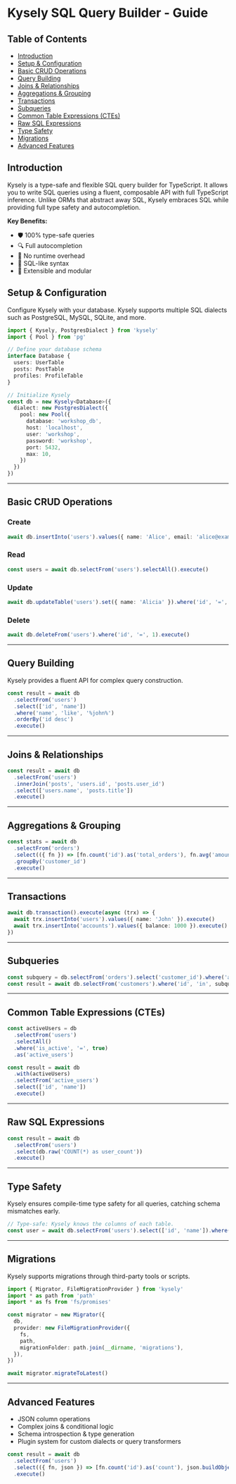 # Kysely SQL Query Builder - Guide

## Table of Contents

- [Introduction](#introduction)
- [Setup & Configuration](#setup--configuration)
- [Basic CRUD Operations](#basic-crud-operations)
- [Query Building](#query-building)
- [Joins & Relationships](#joins--relationships)
- [Aggregations & Grouping](#aggregations--grouping)
- [Transactions](#transactions)
- [Subqueries](#subqueries)
- [Common Table Expressions (CTEs)](#common-table-expressions-ctes)
- [Raw SQL Expressions](#raw-sql-expressions)
- [Type Safety](#type-safety)
- [Migrations](#migrations)
- [Advanced Features](#advanced-features)

## Introduction
Kysely is a type-safe and flexible SQL query builder for TypeScript. It allows you to write SQL queries using a fluent, composable API with full TypeScript inference. Unlike ORMs that abstract away SQL, Kysely embraces SQL while providing full type safety and autocompletion.

**Key Benefits:**
- 🛡️ 100% type-safe queries
- 🔍 Full autocompletion
- 🚀 No runtime overhead
- 📖 SQL-like syntax
- 🔧 Extensible and modular

## Setup & Configuration
Configure Kysely with your database. Kysely supports multiple SQL dialects such as PostgreSQL, MySQL, SQLite, and more.

```typescript
import { Kysely, PostgresDialect } from 'kysely'
import { Pool } from 'pg'

// Define your database schema
interface Database {
  users: UserTable
  posts: PostTable
  profiles: ProfileTable
}

// Initialize Kysely
const db = new Kysely<Database>({
  dialect: new PostgresDialect({
    pool: new Pool({
      database: 'workshop_db',
      host: 'localhost',
      user: 'workshop',
      password: 'workshop',
      port: 5432,
      max: 10,
    })
  })
})
```

---

## Basic CRUD Operations

### Create
```typescript
await db.insertInto('users').values({ name: 'Alice', email: 'alice@example.com' }).execute()
```

### Read
```typescript
const users = await db.selectFrom('users').selectAll().execute()
```

### Update
```typescript
await db.updateTable('users').set({ name: 'Alicia' }).where('id', '=', 1).execute()
```

### Delete
```typescript
await db.deleteFrom('users').where('id', '=', 1).execute()
```

---

## Query Building
Kysely provides a fluent API for complex query construction.

```typescript
const result = await db
  .selectFrom('users')
  .select(['id', 'name'])
  .where('name', 'like', '%john%')
  .orderBy('id desc')
  .execute()
```

---

## Joins & Relationships

```typescript
const result = await db
  .selectFrom('users')
  .innerJoin('posts', 'users.id', 'posts.user_id')
  .select(['users.name', 'posts.title'])
  .execute()
```

---

## Aggregations & Grouping

```typescript
const stats = await db
  .selectFrom('orders')
  .select(({ fn }) => [fn.count('id').as('total_orders'), fn.avg('amount').as('avg_amount')])
  .groupBy('customer_id')
  .execute()
```

---

## Transactions

```typescript
await db.transaction().execute(async (trx) => {
  await trx.insertInto('users').values({ name: 'John' }).execute()
  await trx.insertInto('accounts').values({ balance: 1000 }).execute()
})
```

---

## Subqueries

```typescript
const subquery = db.selectFrom('orders').select('customer_id').where('amount', '>', 500)
const result = await db.selectFrom('customers').where('id', 'in', subquery).execute()
```

---

## Common Table Expressions (CTEs)

```typescript
const activeUsers = db
  .selectFrom('users')
  .selectAll()
  .where('is_active', '=', true)
  .as('active_users')

const result = await db
  .with(activeUsers)
  .selectFrom('active_users')
  .select(['id', 'name'])
  .execute()
```

---

## Raw SQL Expressions

```typescript
const result = await db
  .selectFrom('users')
  .select(db.raw('COUNT(*) as user_count'))
  .execute()
```

---

## Type Safety
Kysely ensures compile-time type safety for all queries, catching schema mismatches early.

```typescript
// Type-safe: Kysely knows the columns of each table.
const user = await db.selectFrom('users').select(['id', 'name']).where('id', '=', 1).executeTakeFirst()
```

---

## Migrations

Kysely supports migrations through third-party tools or scripts.

```typescript
import { Migrator, FileMigrationProvider } from 'kysely'
import * as path from 'path'
import * as fs from 'fs/promises'

const migrator = new Migrator({
  db,
  provider: new FileMigrationProvider({
    fs,
    path,
    migrationFolder: path.join(__dirname, 'migrations'),
  }),
})

await migrator.migrateToLatest()
```

---

## Advanced Features
- JSON column operations
- Complex joins & conditional logic
- Schema introspection & type generation
- Plugin system for custom dialects or query transformers

```typescript
const result = await db
  .selectFrom('users')
  .select(({ fn, json }) => [fn.count('id').as('count'), json.buildObject({ id: 'users.id' }).as('meta')])
  .execute()
```
